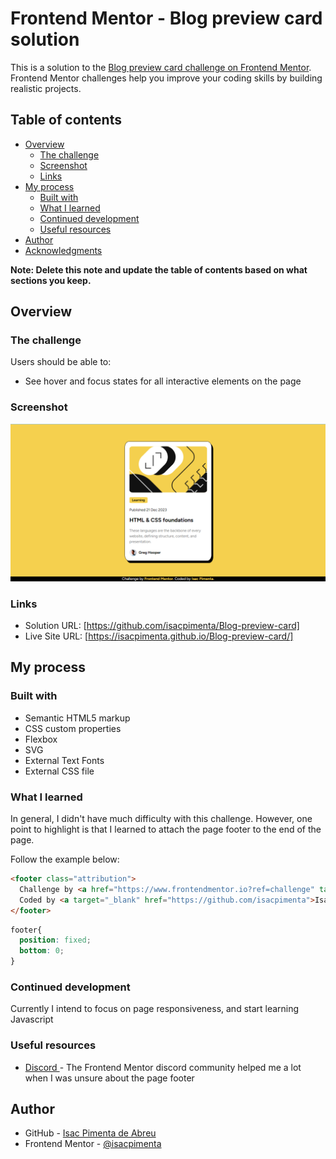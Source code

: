 # Frontend Mentor - Blog preview card solution

This is a solution to the [Blog preview card challenge on Frontend Mentor](https://www.frontendmentor.io/challenges/blog-preview-card-ckPaj01IcS). Frontend Mentor challenges help you improve your coding skills by building realistic projects. 

## Table of contents

- [Overview](#overview)
  - [The challenge](#the-challenge)
  - [Screenshot](#screenshot)
  - [Links](#links)
- [My process](#my-process)
  - [Built with](#built-with)
  - [What I learned](#what-i-learned)
  - [Continued development](#continued-development)
  - [Useful resources](#useful-resources)
- [Author](#author)
- [Acknowledgments](#acknowledgments)

**Note: Delete this note and update the table of contents based on what sections you keep.**

## Overview

### The challenge

Users should be able to:

- See hover and focus states for all interactive elements on the page

### Screenshot

![](./assets/images/screenshot.png)

### Links

- Solution URL: [https://github.com/isacpimenta/Blog-preview-card]
- Live Site URL: [https://isacpimenta.github.io/Blog-preview-card/]

## My process

### Built with

- Semantic HTML5 markup
- CSS custom properties
- Flexbox 
- SVG
- External Text Fonts
- External CSS file

### What I learned

In general, I didn't have much difficulty with this challenge. However, one point to highlight is that I learned to attach the page footer to the end of the page.

Follow the example below:
```html
<footer class="attribution">
  Challenge by <a href="https://www.frontendmentor.io?ref=challenge" target="_blank">Frontend Mentor</a>.  
  Coded by <a target="_blank" href="https://github.com/isacpimenta">Isac Pimenta</a>.
</footer>
```
```css
footer{
  position: fixed;
  bottom: 0;
}
```

### Continued development

Currently I intend to focus on page responsiveness, and start learning Javascript

### Useful resources

- [ Discord ](https://discord.gg/CXfA2M6p) - The Frontend Mentor discord community helped me a lot when I was unsure about the page footer

## Author

- GitHub - [Isac Pimenta de Abreu](https://github.com/isacpimenta)
- Frontend Mentor - [@isacpimenta](https://www.frontendmentor.io/profile/isacpimenta)